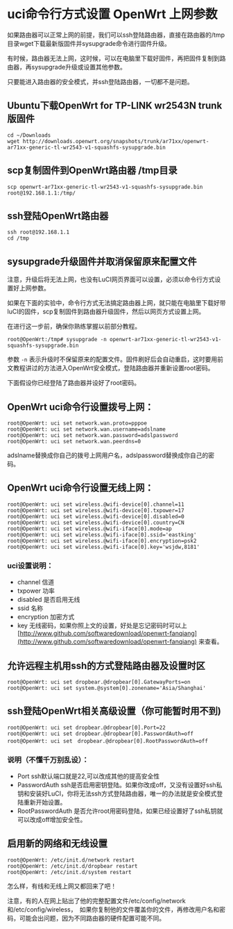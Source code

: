 # uci命令行方式设置 OpenWrt 上网参数

如果路由器可以正常上网的前提，我们可以ssh登陆路由器，直接在路由器的/tmp目录wget下载最新版固件并sysupgrade命令进行固件升级。

有时候，路由器无法上网，这时候，可以在电脑里下载好固件，再把固件复制到路由器，再sysupgrade升级或设置其他参数。

只要能进入路由器的安全模式，并ssh登陆路由器，一切都不是问题。


## Ubuntu下载OpenWrt for TP-LINK wr2543N  trunk版固件
	cd ~/Downloads
	wget http://downloads.openwrt.org/snapshots/trunk/ar71xx/openwrt-ar71xx-generic-tl-wr2543-v1-squashfs-sysupgrade.bin

## scp复制固件到OpenWrt路由器 /tmp目录
	scp openwrt-ar71xx-generic-tl-wr2543-v1-squashfs-sysupgrade.bin root@192.168.1.1:/tmp/

## ssh登陆OpenWrt路由器
	ssh root@192.168.1.1
	cd /tmp
	
## sysupgrade升级固件并取消保留原来配置文件
注意，升级后将无法上网，也没有LuCI网页界面可以设置，必须以命令行方式设置好上网参数。
	
如果在下面的实验中，命令行方式无法搞定路由器上网，就只能在电脑里下载好带luCI的固件，scp复制固件到路由器升级固件，然后以网页方式设置上网。
	
在进行这一步前，确保你熟练掌握以前部分教程。
	
	root@OpenWrt:/tmp# sysupgrade -n openwrt-ar71xx-generic-tl-wr2543-v1-squashfs-sysupgrade.bin

参数 `-n` 表示升级时不保留原来的配置文件。固件刷好后会自动重启，这时要用前文教程讲过的方法进入OpenWrt安全模式，登陆路由器并重新设置root密码。

下面假设你已经登陆了路由器并设好了root密码。

## OpenWrt uci命令行设置拨号上网：
	root@OpenWrt: uci set network.wan.proto=pppoe
	root@OpenWrt: uci set network.wan.username=adslname
	root@OpenWrt: uci set network.wan.password=adslpassword
	root@OpenWrt: uci set network.wan.peerdns=0

adslname替换成你自己的拨号上网用户名，adslpassword替换成你自己的密码。

## OpenWrt uci命令行设置无线上网：

	root@OpenWrt: uci set wireless.@wifi-device[0].channel=11
	root@OpenWrt: uci set wireless.@wifi-device[0].txpower=17
	root@OpenWrt: uci set wireless.@wifi-device[0].disabled=0
	root@OpenWrt: uci set wireless.@wifi-device[0].country=CN
	root@OpenWrt: uci set wireless.@wifi-iface[0].mode=ap
	root@OpenWrt: uci set wireless.@wifi-iface[0].ssid='eastking'
	root@OpenWrt: uci set wireless.@wifi-iface[0].encryption=psk2
	root@OpenWrt: uci set wireless.@wifi-iface[0].key='wsjdw,8181'

### uci设置说明：
- channel 信道
- txpower 功率
- disabled 是否启用无线
- ssid 名称
- encryption 加密方式
- key 无线密码，如果你照上文的设置，好处是忘记密码时可以上 [http://www.github.com/softwaredownload/openwrt-fanqiang](http://www.github.com/softwaredownload/openwrt-fanqiang) 来查看。


## 允许远程主机用ssh的方式登陆路由器及设置时区

	root@OpenWrt: uci set dropbear.@dropbear[0].GatewayPorts=on
	root@OpenWrt: uci set system.@system[0].zonename='Asia/Shanghai'


## ssh登陆OpenWrt相关高级设置（你可能暂时用不到)

	root@OpenWrt: uci set dropbear.@dropbear[0].Port=22
	root@OpenWrt: uci set dropbear.@dropbear[0].PasswordAuth=off
	root@OpenWrt: uci set　dropbear.@dropbear[0].RootPasswordAuth=off

### 说明（不懂千万别乱设）：
- Port ssh默认端口就是22,可以改成其他的提高安全性
- PasswordAuth ssh是否启用密钥登陆。如果你改成off，又没有设置好ssh私钥和安装好LuCI，你将无法ssh方式登陆路由器，唯一的办法就是安全模式登陆重新开始设置。
- RootPasswordAuth 是否允许root用密码登陆，如果已经设置好了ssh私钥就可以改成off增加安全性。

## 启用新的网络和无线设置

	root@OpenWrt: /etc/init.d/network restart
	root@OpenWrt: /etc/init.d/dropbear restart
	root@OpenWrt: /etc/init.d/system restart

怎么样，有线和无线上网又都回来了吧！

注意，有的人在网上贴出了他的完整配置文件/etc/config/network 和/etc/config/wireless，　如果你复制他的文件覆盖你的文件，再修改用户名和密码，可能会出问题，因为不同路由器的硬件配置可能不同。

